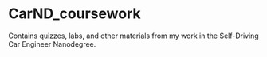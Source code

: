 # CarND_coursework
Contains quizzes, labs, and other materials from my work in the Self-Driving Car Engineer Nanodegree.
